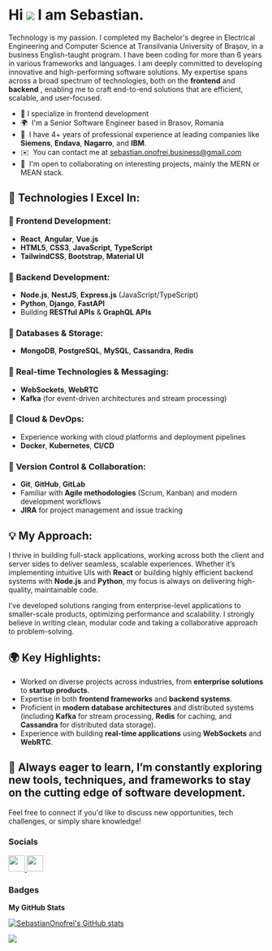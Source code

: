 Hi ![](https://user-images.githubusercontent.com/18350557/176309783-0785949b-9127-417c-8b55-ab5a4333674e.gif) I am Sebastian.
=========================================================================================================================================

Technology is my passion.
I completed my Bachelor's degree in Electrical Engineering and Computer Science at Transilvania University of Brașov, in a business English-taught program. 
I have been coding for more than 6 years in various frameworks and languages. I am deeply committed to developing innovative and high-performing software solutions. 
My expertise spans across a broad spectrum of technologies, both on the  **frontend** and **backend** , enabling me to craft end-to-end solutions that are efficient, scalable, and user-focused.
 
* 🌟  I specialize in frontend development
* 🌍  I'm a Senior Software Engineer based in Brasov, Romania
* 🧠  I have 4+ years of professional experience at leading companies like **Siemens**, **Endava**, **Nagarro**, and **IBM**.
* ✉️  You can contact me at [sebastian.onofrei.business@gmail.com](mailto:sebastian.onofrei.business@gmail.com)
* 🤝  I'm open to collaborating on interesting projects, mainly the MERN or MEAN stack.  

## 🚀 Technologies I Excel In:

### 🔹 **Frontend Development:**
- **React**, **Angular**, **Vue.js**
- **HTML5**, **CSS3**, **JavaScript**, **TypeScript**
- **TailwindCSS**, **Bootstrap**, **Material UI**
 

### 🔹 **Backend Development:**
- **Node.js**, **NestJS**, **Express.js** (JavaScript/TypeScript)
- **Python**, **Django**, **FastAPI**
- Building **RESTful APIs** & **GraphQL APIs**

### 🔹 **Databases & Storage:**
- **MongoDB**, **PostgreSQL**, **MySQL**, **Cassandra**, **Redis**

### 🔹 **Real-time Technologies & Messaging:**
- **WebSockets**, **WebRTC**
- **Kafka** (for event-driven architectures and stream processing)

### 🔹 **Cloud & DevOps:**
- Experience working with cloud platforms and deployment pipelines
- **Docker**, **Kubernetes**, **CI/CD**

### 🔹 **Version Control & Collaboration:**
- **Git**, **GitHub**, **GitLab**
- Familiar with **Agile methodologies** (Scrum, Kanban) and modern development workflows
- **JIRA** for project management and issue tracking

## 💡 My Approach:
I thrive in building full-stack applications, working across both the client and server sides to deliver seamless, scalable experiences. Whether it’s implementing intuitive UIs with **React** or building highly efficient backend systems with **Node.js** and **Python**, my focus is always on delivering high-quality, maintainable code.

I’ve developed solutions ranging from enterprise-level applications to smaller-scale products, optimizing performance and scalability. I strongly believe in writing clean, modular code and taking a collaborative approach to problem-solving.

## 🌍 Key Highlights:
- Worked on diverse projects across industries, from **enterprise solutions** to **startup products**.
- Expertise in both **frontend frameworks** and **backend systems**.
- Proficient in **modern database architectures** and distributed systems (including **Kafka** for stream processing, **Redis** for caching, and **Cassandra** for distributed data storage).
- Experience with building **real-time applications** using **WebSockets** and **WebRTC**.


## 🔑 Always eager to learn, I’m constantly exploring new tools, techniques, and frameworks to stay on the cutting edge of software development.  
Feel free to connect if you'd like to discuss new opportunities, tech challenges, or simply share knowledge!



### Socials

<p align="left"> <a href="https://www.github.com/SebastianOnofrei" target="_blank" rel="noreferrer"> <picture> <source media="(prefers-color-scheme: dark)" srcset="https://raw.githubusercontent.com/danielcranney/readme-generator/main/public/icons/socials/github-dark.svg" /> <source media="(prefers-color-scheme: light)" srcset="https://raw.githubusercontent.com/danielcranney/readme-generator/main/public/icons/socials/github.svg" /> <img src="https://raw.githubusercontent.com/danielcranney/readme-generator/main/public/icons/socials/github.svg" width="32" height="32" /> </picture> </a> <a href="https://www.linkedin.com/in/sebastian-onofrei-309267163/" target="_blank" rel="noreferrer"> <picture> <source media="(prefers-color-scheme: dark)" srcset="https://raw.githubusercontent.com/danielcranney/readme-generator/main/public/icons/socials/linkedin-dark.svg" /> <source media="(prefers-color-scheme: light)" srcset="https://raw.githubusercontent.com/danielcranney/readme-generator/main/public/icons/socials/linkedin.svg" /> <img src="https://raw.githubusercontent.com/danielcranney/readme-generator/main/public/icons/socials/linkedin.svg" width="32" height="32" /> </picture> </a></p>

### Badges

<b>My GitHub Stats</b>

<a href="http://www.github.com/SebastianOnofrei"><img src="https://github-readme-stats.vercel.app/api?username=SebastianOnofrei&show_icons=true&hide=stars,prs,issues,&count_private=true&title_color=0891b2&text_color=ffffff&icon_color=0891b2&bg_color=1c1917&hide_border=true&show_icons=true" alt="SebastianOnofrei's GitHub stats" /></a>

<a href="http://www.github.com/SebastianOnofrei"><img src="https://github-readme-streak-stats.herokuapp.com/?user=SebastianOnofrei&stroke=ffffff&background=1c1917&ring=0891b2&fire=0891b2&currStreakNum=ffffff&currStreakLabel=0891b2&sideNums=ffffff&sideLabels=ffffff&dates=ffffff&hide_border=true" /></a>
